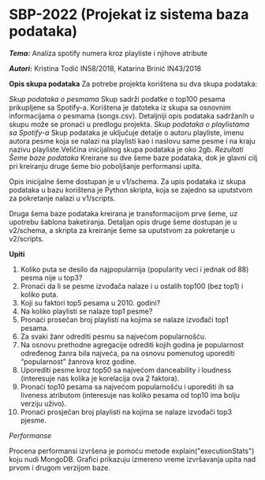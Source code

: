 # SBP-2022 (Projekat iz sistema baza podataka)

**_Tema_:** Analiza spotify numera kroz playliste i njihove atribute 

**_Autori_:** Kristina Todić IN58/2018, Katarina Brinić IN43/2018

**Opis skupa podataka**
Za potrebe projekta korištena su dva skupa podataka:

_Skup podataka o pesmama_
Skup sadrži podatke o top100 pesama prikupljene sa Spotify-a. Korištena je datoteka iz skupa sa osnovnim informacijama o pesmama (songs.csv). Detaljniji opis podataka sadržanih u skupu može se pronaći u predlogu projekta.
_Skup podataka o playlistama sa Spotify-a_
Skup podataka je uključuje detalje o autoru playliste, imenu autora pesme koja se nalazi na playlisti kao i naslovu same pesme i na kraju nazivu playliste.Veličina inicijalnog skupa podataka je oko 2gb. 
_Rezultati_
_Šeme baze podataka_
Kreirane su dve šeme baze podataka, dok je glavni cilj pri kreiranju druge šeme bio poboljšanje performansi upita.

Opis inicijalne šeme dostupan je u v1/schema. Za upis podataka iz skupa podataka u bazu korištena je Python skripta, koja se zajedno sa uputstvom za pokretanje nalazi u v1/scripts.

Druga šema baze podataka kreirana je transformacijom prve šeme, uz upotrebu šablona baketiranja. Detaljan opis druge šeme dostupan je u v2/schema, a skripta za kreiranje šeme sa uputstvom za pokretanje u v2/scripts.

**Upiti**
1. Koliko puta se desilo da najpopularnija (popularity veci i jednak od 88) pesma nije u top3? 
2. Pronaći da li se pesme izvođača nalaze i u ostalih top100 (bez top1) i koliko puta.
3. Koji su faktori top5 pesama u 2010. godini?
4. Na koliko playlisti se nalaze top1 pesme?
5. Pronaći prosečan broj playlisti na kojima se nalaze izvođači top1 pesama.
6. Za svaki žanr odrediti pesmu sa najvećom popularnošću. 
7. Na osnovu prethodne agregacije odrediti kojih godina je popularnost određenog žanra bila najveća, pa na osnovu pomenutog uporediti “popularnost” žanrova kroz godine. 
8. Uporediti pesme kroz top50 sa najvećom danceability i loudness (interesuje nas kolika je korelacija ova 2 faktora).
9.  Pronaći top10 pesama sa najvećom popularnošću i uporediti ih sa liveness atributom (interesuje nas koliko pesama od top10 ima bolju verziju uživo).
10. Pronaći prosječan broj playlisti na kojima se nalaze izvođači top3 pjesme.

_Performanse_

Procena performansi izvršena je pomoću metode explain("executionStats") koju nudi MongoDB. Grafici prikazuju izmereno vreme izvršavanja upita nad prvom i drugom verzijom baze.

